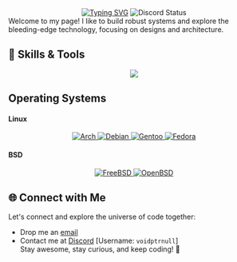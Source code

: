 
<div align="center">
  <a href="https://git.io/typing-svg"><img src="https://readme-typing-svg.demolab.com?font=Terminess+Nerd+Font&weight=50&size=26&pause=1000&color=7E3FF7&center=true&vCenter=true&random=false&width=512&height=64&lines=Hi%2C+I+am+voidptrnull." alt="Typing SVG" /></a>
  <a><img src=https://discord.c99.nl/widget/theme-2/971723395303632956.png alt="Discord Status" /></a>
</div>
Welcome to my page! I like to build robust systems and explore the bleeding-edge technology, focusing on designs and architecture.

## 🚀 Skills & Tools
<p align="center">
  <a href="https://skillicons.dev">
    <img src="https://skillicons.dev/icons?i=git,github,python,rust,java,discord,bsd,bash,arch,anaconda,lua,md,docker,c,cpp,neovim,vscode,django,cmake&perline=5" />
  </a>
</p>

## Operating Systems
#### Linux    
<div align="center">
    <a href="https://www.archlinux.org">
        <img src="https://img.shields.io/badge/Arch-1793D1?style=for-the-badge&logo=arch-linux&logoColor=white" alt="Arch">
    </a>
    <a href="https://debian.org">
        <img src="https://img.shields.io/badge/Debian-FF3333?style=for-the-badge&logo=debian&logoColor=white" alt="Debian">
    </a>
    <a href="https://www.gentoo.org">
        <img src="https://img.shields.io/badge/Gentoo-54487A?style=for-the-badge&logo=gentoo&logoColor=white" alt="Gentoo">
    </a>
    <a href="https://getfedora.org">
        <img src="https://img.shields.io/badge/Fedora-294172?style=for-the-badge&logo=fedora&logoColor=white" alt="Fedora">
    </a>
</div>

#### BSD
<div align="center">
  <a href="https://www.freebsd.org">
    <img src="https://img.shields.io/badge/FreeBSD-AB2B28?style=for-the-badge&logo=freebsd&logoColor=white" alt="FreeBSD">
  </a>
  <a href="https://openbsd.org">
    <img src="https://img.shields.io/badge/OpenBSD-FCBA03?style=for-the-badge&logo=openbsd&logoColor=black" alt="OpenBSD">
  </a>
</div>

## 🌐 Connect with Me
Let's connect and explore the universe of code together:
- Drop me an [email](mailto:voidptrnull@proton.me)
- Contact me at [Discord](https://discord.com/app) \[Username: `voidptrnull`\] <br>
Stay awesome, stay curious, and keep coding! 🖖
